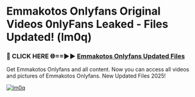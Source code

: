 # Emmakotos Onlyfans Original Videos 0nlyFans Leaked - Files Updated! (lm0q)

<h3>🔴 CLICK HERE 🌐==►► <a href="https://tinyurl.com/2m67pmp6" rel="nofollow">Emmakotos Onlyfans Updated Files</a></h3>

Get Emmakotos Onlyfans and all content. Now you can access all videos and pictures of Emmakotos Onlyfans. New Updated Files 2025!

[![lm0q](https://i.imgur.com/H4QAA4z.gif)](https://tinyurl.com/2m67pmp6)